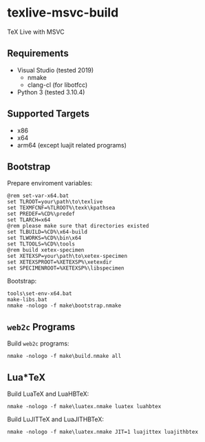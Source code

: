 # texlive-msvc-build

TeX Live with MSVC

## Requirements

* Visual Studio (tested 2019)
  * nmake
  * clang-cl (for libotfcc)
* Python 3 (tested 3.10.4)

## Supported Targets

* x86
* x64
* arm64 (except luajit related programs)

## Bootstrap

Prepare enviroment variables:

```
@rem set-var-x64.bat
set TLROOT=your\path\to\texlive
set TEXMFCNF=%TLROOT%\texk\kpathsea
set PREDEF=%CD%\predef
set TLARCH=x64
@rem please make sure that directories existed
set TLBUILD=%CD%\x64-build
set TLWORKS=%CD%\bin\x64
set TLTOOLS=%CD%\tools
@rem build xetex-specimen
set XETEXSP=your\path\to\xetex-specimen
set XETEXSPROOT=%XETEXSP%\xetexdir
set SPECIMENROOT=%XETEXSP%\libspecimen
```

Bootstrap:

```
tools\set-env-x64.bat
make-libs.bat
nmake -nologo -f make\bootstrap.nmake
```

## `web2c` Programs

Build `web2c` programs:

```
nmake -nologo -f make\build.nmake all
```

## Lua*TeX

Build LuaTeX and LuaHBTeX:

```
nmake -nologo -f make\luatex.nmake luatex luahbtex
```

Build LuJITTeX and LuaJITHBTeX:

```
nmake -nologo -f make\luatex.nmake JIT=1 luajittex luajithbtex
```
